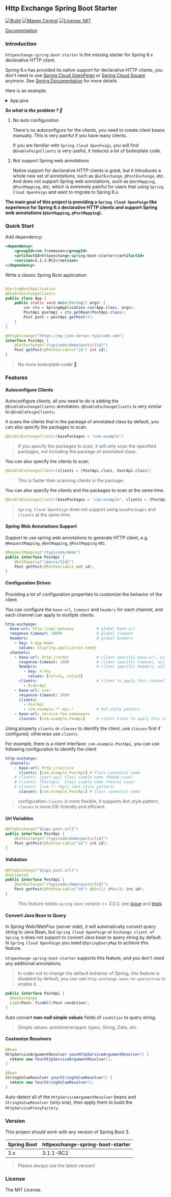 ## Http Exchange Spring Boot Starter

[![Build](https://img.shields.io/github/actions/workflow/status/DanielLiu1123/httpexchange-spring-boot-starter/build.yml?branch=main)](https://github.com/DanielLiu1123/httpexchange-spring-boot-starter/actions)
[![Maven Central](https://img.shields.io/maven-central/v/com.freemanan/httpexchange-spring-boot-starter)](https://search.maven.org/artifact/com.freemanan/httpexchange-spring-boot-starter)
[![License: MIT](https://img.shields.io/badge/License-MIT-yellow.svg)](https://opensource.org/licenses/MIT)

[Documentation](https://danielliu1123.github.io/httpexchange-spring-boot-starter/)
   
### Introduction

`httpexchange-spring-boot-starter` is the missing starter for Spring 6.x declarative HTTP client.

Spring 6.x has provided its native support for declarative HTTP clients, you don't need to
use [Spring Cloud OpenFeign](https://github.com/spring-cloud/spring-cloud-openfeign)
or [Spring Cloud Square](https://github.com/spring-projects-experimental/spring-cloud-square) anymore.
See [Spring Documentation](https://docs.spring.io/spring-framework/docs/6.0.0/reference/html/integration.html#rest-http-interface)
for more details.

Here is an example:

<details>
  <summary>App.java</summary>

```java

@SpringBootApplication
public class App {
    public static void main(String[] args) {
        var ctx = SpringApplication.run(App.class, args);
        PostApi postApi = ctx.getBean(PostApi.class);
        Post post = postApi.getPost(1);
    }

    @Bean
    HttpServiceProxyFactory httpServiceProxyFactory(WebClient.Builder builder) {
        return HttpServiceProxyFactory
                .builder(WebClientAdapter.forClient(builder.build()))
                .build();
    }

    @Bean
    PostApi postApi(HttpServiceProxyFactory factory) {
        return factory.createClient(UserClient.class);
    }
}

@HttpExchange("https://my-json-server.typicode.com")
interface PostApi {
    @GetExchange("/typicode/demo/posts/{id}")
    Post getPost(@PathVariable("id") int id);
}
```

</details>

_**So what is the problem ? 🤔**_

1. No auto configuration

   There's no autoconfigure for the clients, you need to create client beans manually. This is very painful if you have
   many clients.

   If you are familiar with `Spring Cloud OpenFeign`, you will find `@EnableFeignClients` is very useful, it reduces a
   lot of boilerplate code.

2. Not support Spring web annotations

   Native support for declarative HTTP clients is great, but it introduces a whole new set of annotations, such as
   `@GetExchange`, `@PostExchange`, etc. And does not support Spring web annotations, such as
   `@GetMapping`, `@PostMapping`, etc, which is extremely painful for users that using `Spring Cloud OpenFeign` and want
   to migrate to Spring 6.x.

**The main goal of this project is providing a `Spring Cloud OpenFeign` like experience for Spring 6.x declarative HTTP
clients and support Spring web annotations (`@GetMapping`, `@PostMapping`).**

### Quick Start

Add dependency:

```xml
<dependency>
    <groupId>com.freemanan</groupId>
    <artifactId>httpexchange-spring-boot-starter</artifactId>
    <version>3.1.1-RC2</version>
</dependency>
```

Write a classic Spring Boot application:

```java

@SpringBootApplication
@EnableExchangeClients
public class App {
    public static void main(String[] args) {
        var ctx = SpringApplication.run(App.class, args);
        PostApi postApi = ctx.getBean(PostApi.class);
        Post post = postApi.getPost(1);
    }
}

@HttpExchange("https://my-json-server.typicode.com")
interface PostApi {
    @GetExchange("/typicode/demo/posts/{id}")
    Post getPost(@PathVariable("id") int id);
}
```

> No more boilerplate code! 🎉

### Features

#### Autoconfigure Clients

Autoconfigure clients, all you need to do is adding the `@EnableExchangeClients` annotation. `@EnableExchangeClients` is
very similar to `@EnableFeignClients`.

It scans the clients that in the package of annotated class by default, you can also specify the packages to scan.

```java
@EnableExchangeClients(basePackages = "com.example")
```

> If you specify the packages to scan, it will only scan the specified packages, not including the package of annotated
> class.

You can also specify the clients to scan.

```java
@EnableExchangeClients(clients = {PostApi.class, UserApi.class})
```

> This is faster than scanning clients in the package.

You can also specify the clients and the packages to scan at the same time.

```java
@EnableExchangeClients(basePackages = "com.example", clients = {PostApi.class, UserApi.class})
```

> `Spring Cloud OpenFeign` does not support using `basePackages` and `clients` at the same time.

#### Spring Web Annotations Support

Support to use spring web annotations to generate HTTP client, e.g. `@RequestMapping`, `@GetMapping`, `@PostMapping`
etc.

```java
@RequestMapping("/typicode/demo")
public interface PostApi {
    @GetMapping("/posts/{id}")
    Post getPost(@PathVariable int id);
}
```

#### Configuration Driven

Providing a lot of configuration properties to customize the behavior of the client.

You can configure the `base-url`, `timeout` and `headers` for each channel, and each channel can apply to multiple clients.

```yaml
http-exchange:
  base-url: http://api-gateway          # global base-url
  response-timeout: 10000               # global timeout
  headers:                              # global headers
    - key: X-App-Name
      values: ${spring.application.name}
  channels:
    - base-url: http://order            # client specific base-url, will override global base-url
      response-timeout: 1000            # client specific timeout, will override global timeout
      headers:                          # client specific headers, will merge with global headers
        - key: X-Key
          values: [value1, value2]
      clients:                          # client to apply this channel
        - OrderApi             
    - base-url: user
      response-timeout: 2000
      clients:
        - UserApi
        - com.example.**.api.*          # Ant-style pattern
    - base-url: service-foo.namespace
      classes: [com.example.FooApi]     # client class to apply this channel
```

Using property `clients` or `classes` to identify the client, use `classes` first if configured, otherwise use `clients`.

For example, there is a client interface: `com.example.PostApi`, you can use following configuration to identify the client

```yaml
http-exchange:
  channels:
    - base-url: http://service
      clients: [com.example.PostApi] # Class canonical name
    # clients: [post-api] Class simple name (Kebab-case)
    # clients: [PostApi]  Class simple name (Pascal-case)
    # clients: [com.**.*Api] (Ant-style pattern)
      classes: [com.example.PostApi] # Class canonical name    
```

> configuration `clients` is more flexible, it supports Ant-style pattern, `classes` is more IDE-friendly and efficient.

#### Url Variables

```java
@HttpExchange("${api.post.url}")
public interface PostApi {
    @GetExchange("/typicode/demo/posts/{id}")
    Post getPost(@PathVariable("id") int id);
}
```

#### Validation

```java
@HttpExchange("${api.post.url}")
@Validated
public interface PostApi {
    @GetExchange("/typicode/demo/posts/{id}")
    Post getPost(@PathVariable("id") @Min(1) @Max(3) int id);
}
```

> This feature needs `spring-boot` version >= 3.0.3,
> see [issue](https://github.com/spring-projects/spring-framework/issues/29782)
> and [tests](src/test/java/com/freemanan/starter/httpexchange/ValidationTests.java)

#### Convert Java Bean to Query

In Spring Web/WebFlux (server side), it will automatically convert query string to Java Bean,
but `Spring Cloud OpenFeign` or `Exchange client of Spring 6` does not support to convert Java bean to query string by
default. In `Spring Cloud OpenFeign` you need `@SpringQueryMap` to achieve this feature.

`httpexhange-spring-boot-starter` supports this feature, and you don't need any additional annotations.

> In order not to change the default behavior of Spring, this feature is disabled by default, 
> you can use `http-exchange.bean-to-query=true` to enable it.

```java
public interface PostApi {
  @GetExchange
  List<Post> findAll(Post condition);
}
```

Auto convert **non-null simple values** fields of `condition` to query string.

> Simple values: primitive/wrapper types, String, Date, etc.

#### Customize Resolvers

```java
@Bean
HttpServiceArgumentResolver yourHttpServiceArgumentResolver() {
  return new YourHttpServiceArgumentResolver();
}

@Bean
StringValueResolver yourStringValueResolver() {
  return new YourStringValueResolver();
}
```

Auto-detect all of the `HttpServiceArgumentResolver` beans and `StringValueResolver` (only one), then apply them to build
the `HttpServiceProxyFactory`.


### Version

This project should work with any version of Spring Boot 3.

| Spring Boot | httpexchange-spring-boot-starter |
|-------------|----------------------------------|
| 3.x         | 3.1.1-RC2                        |

> Please always use the latest version!

### License

The MIT License.
